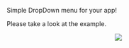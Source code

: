 Simple DropDown menu for your app!

Please take a look at the example.

<p align="center">
    <img src ="://github.com/alinz/react-native-dropdown/dropdown.gif" />
</p>
